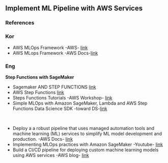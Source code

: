 ## Implement ML Pipeline with AWS Services
### References
### Kor
* AWS MLOps Framework -AWS- [link](https://aws.amazon.com/ko/solutions/implementations/aws-mlops-framework/)
* AWS MLops Framework -AWS Docs-[link](https://aws.amazon.com/ko/about-aws/whats-new/2021/02/aws-solutions-implementation-aws-mlops-framework-adds-model-monitoring-pipeline/)
### Eng
**Step Functions with SageMaker**<br>
* Sagemaker AND STEP FUNCTIONS [link](https://www.sagemakerworkshop.com/introduction/)
* AWS Step Functions [link](https://aws.amazon.com/ko/blogs/machine-learning/category/application-services/aws-step-functions/)
* Steps Functions Tutorials -AWS Workshop- [link](https://mlops-and-integrations.workshop.aws/steps_functions.html)
* Simple MLOps with Amazon SageMaker, Lambda and AWS Step Functions Data Science SDK -toward DS-[link](https://towardsdatascience.com/simple-mlops-with-amazon-sagemaker-lambda-and-aws-step-functions-data-science-sdk-e8052825a56c)

<br>

* Deploy a a robust pipeline that uses managed automation tools and machine learning (ML) services to simplify ML model development and production. -AWS Docs- [link](https://docs.aws.amazon.com/solutions/latest/aws-mlops-framework/welcome.html)
* Implementing MLOps practices with Amazon SageMaker -Youtube- [link](https://www.youtube.com/watch?v=8ZpE-9LnaJk)
* Build a CI/CD pipeline for deploying custom machine learning models using AWS services -AWS blog- [link](https://aws.amazon.com/ko/blogs/machine-learning/build-a-ci-cd-pipeline-for-deploying-custom-machine-learning-models-using-aws-services/)

